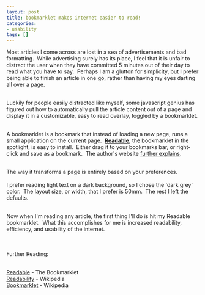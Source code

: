 ```yaml
---
layout: post
title: bookmarklet makes internet easier to read!
categories:
- usability
tags: []
---
```

Most articles I come across are lost in a sea of advertisements and bad formatting.  While advertising surely has its place, I feel that it is unfair to distract the user when they have committed 5 minutes out of their day to read what you have to say.  Perhaps I am a glutton for simplicity, but I prefer being able to finish an article in one go, rather than having my eyes darting all over a page.<br /><br />

Luckily for people easily distracted like myself, some javascript genius has figured out how to automatically pull the article content out of a page and display it in a customizable, easy to read overlay, toggled by a bookmarklet.<br /><br />

<!--more-->

A bookmarklet is a bookmark that instead of loading a new page, runs a small application on the current page.  <a href="http://readable-app.appspot.com/" target="_blank"><strong>Readable</strong></a>, the bookmarklet in the spotlight, is easy to install.  Either drag it to your bookmarks bar, or right-click and save as a bookmark.  The author's website <a href="http://readable-app.appspot.com/" target="_blank">further explains</a>.<br /><br />

The way it transforms a page is entirely based on your preferences.
<br /><br />
I prefer reading light text on a dark background, so I chose the 'dark grey' color.  The layout size, or width, that I prefer is 50mm.  The rest I left the defaults.<br /><br />

Now when I'm reading any article, the first thing I'll do is hit my Readable bookmarklet.  What this accomplishes for me is increased readability, efficiency, and usability of the internet.<br /><br /><br />

Further Reading:<br /><br />

<a href="http://readable-app.appspot.com/" target="_blank">Readable</a> - The Bookmarklet
<br />
<a href="http://en.wikipedia.org/wiki/Readability" target="_blank">Readability</a> - Wikipedia
<br />
<a href="http://en.wikipedia.org/wiki/Bookmarklet" target="_blank">Bookmarklet</a> - Wikipedia
